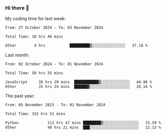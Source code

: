 ### Hi there 👋

My coding time for last week:

<!--START_SECTION:week-->

```txt
From: 27 October 2024 - To: 03 November 2024

Total Time: 10 hrs 46 mins

Other        4 hrs           █████████▒░░░░░░░░░░░░░░░   37.18 %
```

<!--END_SECTION:week-->

Last month:

<!--START_SECTION:month-->

```txt
From: 02 October 2024 - To: 01 November 2024

Total Time: 58 hrs 55 mins

JavaScript     26 hrs 29 mins  ███████████▒░░░░░░░░░░░░░   44.96 %
Other          15 hrs 24 mins  ██████▓░░░░░░░░░░░░░░░░░░   26.14 %
```

<!--END_SECTION:month-->

The past year:

<!--START_SECTION:year-->

```txt
From: 03 November 2023 - To: 02 November 2024

Total Time: 332 hrs 51 mins

Python             111 hrs 47 mins ████████▒░░░░░░░░░░░░░░░░   33.59 %
Other              40 hrs 21 mins  ███░░░░░░░░░░░░░░░░░░░░░░   12.13 %
```

<!--END_SECTION:year-->
